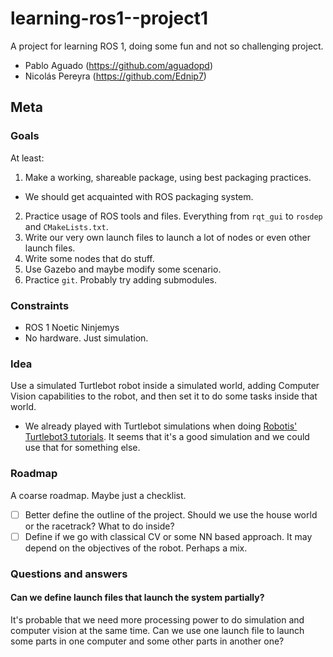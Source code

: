 # learning-ros1--project1

A project for learning ROS 1, doing some fun and not so challenging project.

- Pablo Aguado (https://github.com/aguadopd)
- Nicolás Pereyra (https://github.com/Ednip7)

## Meta

### Goals

At least:

1. Make a working, shareable package, using best packaging practices.
  - We should get acquainted with ROS packaging system.
2. Practice usage of ROS tools and files. Everything from `rqt_gui` to `rosdep` and `CMakeLists.txt`.
3. Write our very own launch files to launch a lot of nodes or even other launch files.
4. Write some nodes that do stuff.
5. Use Gazebo and maybe modify some scenario.
5. Practice `git`. Probably try adding submodules.


### Constraints

- ROS 1 Noetic Ninjemys
- No hardware. Just simulation.


### Idea

Use a simulated Turtlebot robot inside a simulated world, adding Computer Vision capabilities to the robot, and then set
it to do some tasks inside that world.

- We already played with Turtlebot simulations when doing [Robotis' Turtlebot3
  tutorials](https://emanual.robotis.com/docs/en/platform/turtlebot3/overview/). It seems that it's a good simulation
  and we could use that for something else.


### Roadmap

A coarse roadmap. Maybe just a checklist.

- [ ] Better define the outline of the project. Should we use the house world or the racetrack? What to do inside?
- [ ] Define if we go with classical CV or some NN based approach. It may depend on the objectives of the robot. Perhaps
      a mix.

### Questions and answers

#### Can we define launch files that launch the system partially?

It's probable that we need more processing power to do simulation and computer vision at the same time. Can we use one
launch file to launch some parts in one computer and some other parts in another one?
